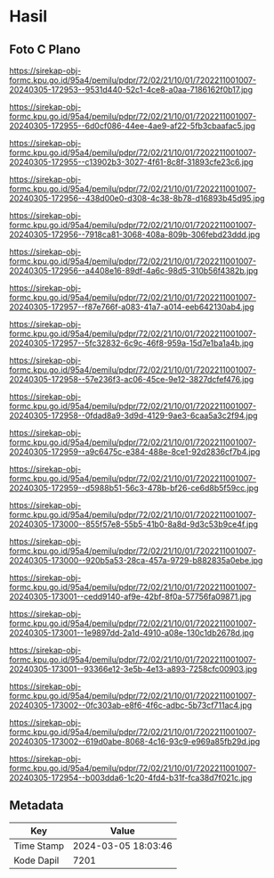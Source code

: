 # Hasil

## Foto C Plano

https://sirekap-obj-formc.kpu.go.id/95a4/pemilu/pdpr/72/02/21/10/01/7202211001007-20240305-172953--9531d440-52c1-4ce8-a0aa-7186162f0b17.jpg

https://sirekap-obj-formc.kpu.go.id/95a4/pemilu/pdpr/72/02/21/10/01/7202211001007-20240305-172955--6d0cf086-44ee-4ae9-af22-5fb3cbaafac5.jpg

https://sirekap-obj-formc.kpu.go.id/95a4/pemilu/pdpr/72/02/21/10/01/7202211001007-20240305-172955--c13902b3-3027-4f61-8c8f-31893cfe23c6.jpg

https://sirekap-obj-formc.kpu.go.id/95a4/pemilu/pdpr/72/02/21/10/01/7202211001007-20240305-172956--438d00e0-d308-4c38-8b78-d16893b45d95.jpg

https://sirekap-obj-formc.kpu.go.id/95a4/pemilu/pdpr/72/02/21/10/01/7202211001007-20240305-172956--7918ca81-3068-408a-809b-306febd23ddd.jpg

https://sirekap-obj-formc.kpu.go.id/95a4/pemilu/pdpr/72/02/21/10/01/7202211001007-20240305-172956--a4408e16-89df-4a6c-98d5-310b56f4382b.jpg

https://sirekap-obj-formc.kpu.go.id/95a4/pemilu/pdpr/72/02/21/10/01/7202211001007-20240305-172957--f87e766f-a083-41a7-a014-eeb642130ab4.jpg

https://sirekap-obj-formc.kpu.go.id/95a4/pemilu/pdpr/72/02/21/10/01/7202211001007-20240305-172957--5fc32832-6c9c-46f8-959a-15d7e1ba1a4b.jpg

https://sirekap-obj-formc.kpu.go.id/95a4/pemilu/pdpr/72/02/21/10/01/7202211001007-20240305-172958--57e236f3-ac06-45ce-9e12-3827dcfef476.jpg

https://sirekap-obj-formc.kpu.go.id/95a4/pemilu/pdpr/72/02/21/10/01/7202211001007-20240305-172958--0fdad8a9-3d9d-4129-9ae3-6caa5a3c2f94.jpg

https://sirekap-obj-formc.kpu.go.id/95a4/pemilu/pdpr/72/02/21/10/01/7202211001007-20240305-172959--a9c6475c-e384-488e-8ce1-92d2836cf7b4.jpg

https://sirekap-obj-formc.kpu.go.id/95a4/pemilu/pdpr/72/02/21/10/01/7202211001007-20240305-172959--d5988b51-56c3-478b-bf26-ce6d8b5f59cc.jpg

https://sirekap-obj-formc.kpu.go.id/95a4/pemilu/pdpr/72/02/21/10/01/7202211001007-20240305-173000--855f57e8-55b5-41b0-8a8d-9d3c53b9ce4f.jpg

https://sirekap-obj-formc.kpu.go.id/95a4/pemilu/pdpr/72/02/21/10/01/7202211001007-20240305-173000--920b5a53-28ca-457a-9729-b882835a0ebe.jpg

https://sirekap-obj-formc.kpu.go.id/95a4/pemilu/pdpr/72/02/21/10/01/7202211001007-20240305-173001--cedd9140-af9e-42bf-8f0a-57756fa09871.jpg

https://sirekap-obj-formc.kpu.go.id/95a4/pemilu/pdpr/72/02/21/10/01/7202211001007-20240305-173001--1e9897dd-2a1d-4910-a08e-130c1db2678d.jpg

https://sirekap-obj-formc.kpu.go.id/95a4/pemilu/pdpr/72/02/21/10/01/7202211001007-20240305-173001--93366e12-3e5b-4e13-a893-7258cfc00903.jpg

https://sirekap-obj-formc.kpu.go.id/95a4/pemilu/pdpr/72/02/21/10/01/7202211001007-20240305-173002--0fc303ab-e8f6-4f6c-adbc-5b73cf711ac4.jpg

https://sirekap-obj-formc.kpu.go.id/95a4/pemilu/pdpr/72/02/21/10/01/7202211001007-20240305-173002--619d0abe-8068-4c16-93c9-e969a85fb29d.jpg

https://sirekap-obj-formc.kpu.go.id/95a4/pemilu/pdpr/72/02/21/10/01/7202211001007-20240305-172954--b003dda6-1c20-4fd4-b31f-fca38d7f021c.jpg


## Metadata

| Key        | Value               |
| ---------- | ------------------- |
| Time Stamp | 2024-03-05 18:03:46 |
| Kode Dapil | 7201                |



